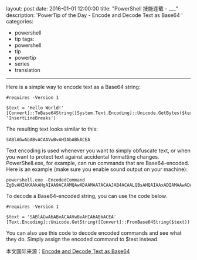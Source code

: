 layout: post
date: 2016-01-01 12:00:00
title: "PowerShell 技能连载 - ___"
description: 'PowerTip of the Day - Encode and Decode Text as Base64 '
categories:
- powershell
- tip
tags:
- powershell
- tip
- powertip
- series
- translation
---
Here is a simple way to encode text as a Base64 string:

    #requires -Version 1
    
    $text = 'Hello World!'
    [Convert]::ToBase64String([System.Text.Encoding]::Unicode.GetBytes($text), 'InsertLineBreaks')
    

The resulting text looks similar to this:

     
    SABlAGwAbABvACAAVwBvAHIAbABkACEA 
     

Text encoding is used whenever you want to simply obfuscate text, or when you want to protect text against accidental formatting changes. PowerShell.exe, for example, can run commands that are Base64-encoded. Here is an example (make sure you enable sound output on your machine):

    powershell.exe -EncodedCommand ZgBvAHIAKAAkAHgAIAA9ACAAMQAwADAAMAA7ACAAJAB4ACAALQBsAHQAIAAxADIAMAAwADAAOwAgACQAeAArAD0AMQAwADAAMAApACAAewAgAFsAUwB5AHMAdABlAG0ALgBDAG8AbgBzAG8AbABlAF0AOgA6AEIAZQBlAHAAKAAkAHgALAAgADMAMAAwACkAOwAgACIAJAB4ACAASAB6ACIAfQA=
        
To decode a Base64-encoded string, you can use the code below.

    #requires -Version 1
    
    $text = 'SABlAGwAbABvACAAVwBvAHIAbABkACEA'
    [Text.Encoding]::Unicode.GetString([Convert]::FromBase64String($text))
    

You can also use this code to decode encoded commands and see what they do. Simply assign the encoded command to $test instead.

<!--more-->
本文国际来源：[Encode and Decode Text as Base64 ](http://powershell.com/cs/blogs/tips/archive/2016/01/01/encode-and-decode-text-as-base64.aspx)
